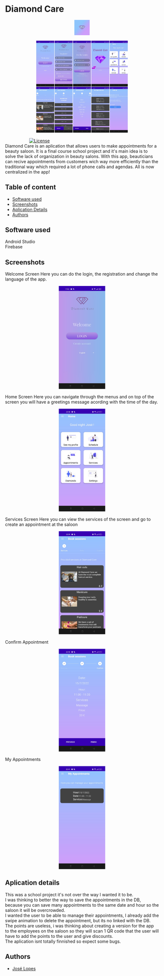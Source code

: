# Diamond Care
<p align="center"><img width=10% src="https://github.com/joselopes04/Diamond.CareApp/blob/master/Assets/Icon.png"></p>

<p align="center"><img width=60% src="https://github.com/joselopes04/Diamond.CareApp/blob/master/Assets/Screenshots.jpeg"></p>

&nbsp;&nbsp;&nbsp;&nbsp;&nbsp;&nbsp;&nbsp;&nbsp;&nbsp;&nbsp;&nbsp;&nbsp;&nbsp;&nbsp;&nbsp;&nbsp;&nbsp;&nbsp;&nbsp;
[![License](https://img.shields.io/badge/license-MIT-blue.svg)](https://github.com/joselopes04/Diamond.CareApp/blob/master/LICENSE)<br>
Diamond Care is an aplication that allows users to make appointments for a beauty saloon. It is a final course school project and it's main idea is to solve the lack of organization in beauty salons. With this app, beauticians can recive appointments from customers wich way more efficiently than the traditional way which required a lot of phone calls and agendas. All is now centralized in the app! 


## Table of content
- [Software used](#software-used)
- [Screenshots](#screenshots)
- [Aplication Details](#aplication-details)
- [Authors](#authors)

## Software used
Android Studio <br>
Firebase

## Screenshots
Welcome Screen
Here you can do the login, the registration and change the language of the app.
<p align="center"><img width=30% src="https://github.com/joselopes04/Diamond.CareApp/blob/master/Assets/welcomeScreen.jpg"></p>

Home Screen
Here you can navigate through the menus and on top of the screen you will have a greetings message acording with the time of the day.
<p align="center"><img width=30% src="https://github.com/joselopes04/Diamond.CareApp/blob/master/Assets/HomeScreen.jpg"></p>

Services Screen
Here you can view the services of the screen and go to create an appointment at the saloon
<p align="center"><img width=30% src="https://github.com/joselopes04/Diamond.CareApp/blob/master/Assets/services.jpg"></p>

Confirm Appointment
<p align="center"><img width=30% src="https://github.com/joselopes04/Diamond.CareApp/blob/master/Assets/confirmAppointment.jpg"></p>

My Appointments
<p align="center"><img width=30% src="https://github.com/joselopes04/Diamond.CareApp/blob/master/Assets/myAppointments.jpg"></p>

## Aplication details
This was a school project it's not over the way I wanted it to be. <br>
I was thinking to better the way to save the appointments in the DB, because you can save many appointments to the same date and hour so the saloon it will be overcrowded. <br>
I wanted the user to be able to manage their appointments, I already add the swipe animation to delete the appointment, but its no linked with the DB. <br>
The points are useless, i was thinking about creating a version for the app to the employees on the saloon so they will scan 1 QR code that the user will have to add the points to the user and give discounts. <br> 
The aplication isnt totally finnished so expect some bugs. <br>

## Authors
- [José Lopes](https://www.github.com/joselopes04)

